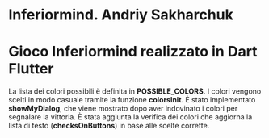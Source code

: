 #   Inferiormind. Andriy Sakharchuk
#   Gioco Inferiormind realizzato in Dart Flutter
La lista dei colori possibili è definita in **POSSIBLE_COLORS**.
I colori vengono scelti in modo casuale tramite la funzione **colorsInit**.
È stato implementato **showMyDialog**, che viene mostrato dopo aver indovinato i colori per segnalare la vittoria.
È stata aggiunta la verifica dei colori che aggiorna la lista di testo (**checksOnButtons**) in base alle scelte corrette.